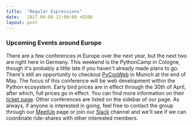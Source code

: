 ```yaml
---
title:  "Regular Expressions"
date:   2017-04-08 12:00:00 +0200
layout: post
---
```


### Upcoming Events around Europe

There are a few conferences in Europe over the next year, but the next two are right here in Germany. This weekend is
the PythonCamp in Cologne, though it's probably a little late if you haven't already made plans to go.  There's still an
opportunity to checkout [PyConWeb](https://www.pyconweb.com) in Munich at the end of May. The focus of this conference 
will be web development within the Python ecosystem. Early bird prices are in effect through the 30th of April, after 
which, full prices go in effect. You can find more information on their 
[ticket page](https://ti.to/pymunich/pyconweb-2017?source=homepage). Other conferences are listed on the sidebar of our 
page. As always, if anyone is interested in going, feel free to contact the group through our 
[MeetUp](https://www.meetup.com/PythonTrier/) page or join our [Slack](https://PythonTrier.slack.com) channel and we'll 
see if we can coordinate ride-shares with other interested members.  